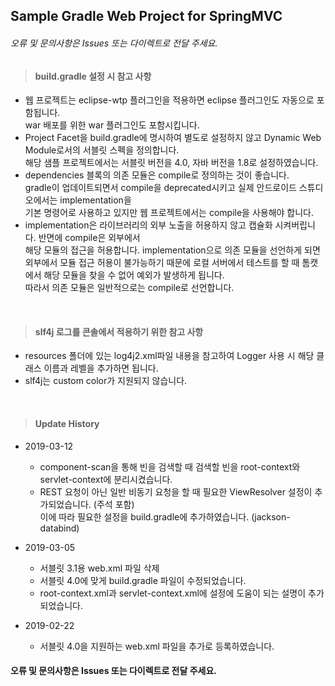 ## Sample Gradle Web Project for SpringMVC

###### 오류 및 문의사항은 Issues 또는 다이렉트로 전달 주세요.
> #### build.gradle 설정 시 참고 사항
- 웹 프로젝트는 eclipse-wtp 플러그인을 적용하면 eclipse 플러그인도 자동으로 포함됩니다.<br/>
  war 배포를 위한 war 플러그인도 포함시킵니다.
- Project Facet을 build.gradle에 명시하여 별도로 설정하지 않고 Dynamic Web Module로서의 서블릿 스펙을 정의합니다.<br/>
  해당 샘플 프로젝트에서는 서블릿 버전을 4.0, 자바 버전을 1.8로 설정하였습니다.
- dependencies 블록의 의존 모듈은 compile로 정의하는 것이 좋습니다.<br/>
  gradle이 업데이트되면서 compile을 deprecated시키고 실제 안드로이드 스튜디오에서는 implementation을<br/>
  기본 명령어로 사용하고 있지만 웹 프로젝트에서는 compile을 사용해야 합니다.
- implementation은 라이브러리의 외부 노출을 허용하지 않고 캡슐화 시켜버립니다. 반면에 compile은 외부에서<br/>
  해당 모듈의 접근을 허용합니다. implementation으로 의존 모듈을 선언하게 되면 외부에서 모듈 접근 허용이 
  불가능하기 때문에 로컬 서버에서 테스트를 할 때 톰캣에서 해당 모듈을 찾을 수 없어 예외가 발생하게 됩니다.<br/>
  따라서 의존 모듈은 일반적으로는 compile로 선언합니다.

<br/>

> #### slf4j 로그를 콘솔에서 적용하기 위한 참고 사항
- resources 폴더에 있는 log4j2.xml파일 내용을 참고하여 Logger 사용 시 해당 클래스 이름과 레벨을 추가하면 됩니다.
- slf4j는 custom color가 지원되지 않습니다.

<br/>

> #### Update History
- 2019-03-12
  - component-scan을 통해 빈을 검색할 때 검색할 빈을 root-context와 servlet-context에 분리시켰습니다.
  - REST 요청이 아닌 일반 비동기 요청을 할 때 필요한 ViewResolver 설정이 추가되었습니다. (주석 포함) <br/>
    이에 따라 필요한 설정을 build.gradle에 추가하였습니다. (jackson-databind)
  
- 2019-03-05
  - 서블릿 3.1용 web.xml 파일 삭제
  - 서블릿 4.0에 맞게 build.gradle 파일이 수정되었습니다.
  - root-context.xml과 servlet-context.xml에 설정에 도움이 되는 설명이 추가되었습니다.
 
- 2019-02-22
  - 서블릿 4.0을 지원하는 web.xml 파일을 추가로 등록하였습니다.


#### 오류 및 문의사항은 Issues 또는 다이렉트로 전달 주세요.
